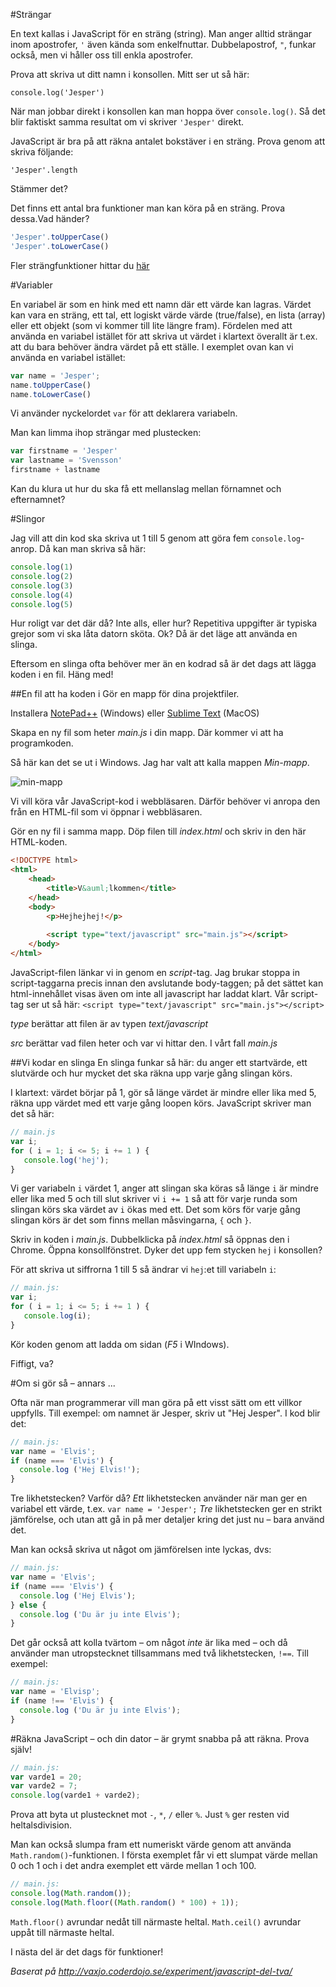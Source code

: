 #Strängar

En text kallas i JavaScript för en sträng (string). Man anger alltid strängar inom apostrofer, `'` även kända som enkelfnuttar. Dubbelapostrof, `"`, funkar också, men vi håller oss till enkla apostrofer.

Prova att skriva ut ditt namn i konsollen. Mitt ser ut så här:

`console.log('Jesper')`

När man jobbar direkt i konsollen kan man hoppa över `console.log()`. Så det blir faktiskt samma resultat om vi skriver `'Jesper'` direkt. 

JavaScript är bra på att räkna antalet bokstäver i en sträng. Prova genom att skriva följande:

`'Jesper'.length`

Stämmer det?

Det finns ett antal bra funktioner man kan köra på en sträng. Prova dessa.Vad händer?

```javascript
'Jesper'.toUpperCase()
'Jesper'.toLowerCase()
```

Fler strängfunktioner hittar du [här](http://www.w3schools.com/jsref/jsref_obj_string.asp)

#Variabler

En variabel är som en hink med ett namn där ett värde kan lagras. Värdet kan vara en sträng, ett tal, ett logiskt värde värde (true/false), en lista (array) eller ett objekt (som vi kommer till lite längre fram). Fördelen med att använda en variabel istället för att skriva ut värdet i klartext överallt är t.ex. att du bara behöver ändra värdet på ett ställe. I exemplet ovan kan vi använda en variabel istället:

```javascript
var name = 'Jesper';
name.toUpperCase()
name.toLowerCase()
```
Vi använder nyckelordet `var` för att deklarera variabeln.

Man kan limma ihop strängar med plustecken:

```javascript
var firstname = 'Jesper'
var lastname = 'Svensson'
firstname + lastname
```

Kan du klura ut hur du ska få ett mellanslag mellan förnamnet och efternamnet?

#Slingor

Jag vill att din kod ska skriva ut 1 till 5 genom att göra fem `console.log`-anrop. Då kan man skriva så här:

```javascript
console.log(1)
console.log(2)
console.log(3)
console.log(4)
console.log(5)
```

Hur roligt var det där då? Inte alls, eller hur? Repetitiva uppgifter är typiska grejor som vi ska låta datorn sköta. Ok? Då är det läge att använda en slinga.

Eftersom en slinga ofta behöver mer än en kodrad så är det dags att lägga koden i en fil. Häng med!

##En fil att ha koden i
Gör en mapp för dina projektfiler.

Installera [NotePad++](http://notepad-plus-plus.org/) (Windows) eller [Sublime Text](http://www.sublimetext.com/) (MacOS)

Skapa en ny fil som heter *main.js* i din mapp. Där kommer vi att ha programkoden.

Så här kan det se ut i Windows. Jag har valt att kalla mappen *Min-mapp*.

![min-mapp](https://cloud.githubusercontent.com/assets/4598641/6570440/eb70982c-c6fa-11e4-88d8-ff1e7ac2bfed.png)

Vi vill köra vår JavaScript-kod i webbläsaren. Därför behöver vi anropa den från en HTML-fil som vi öppnar i webbläsaren.

Gör en ny fil i samma mapp. Döp filen till *index.html* och skriv in den här HTML-koden.

```html
<!DOCTYPE html>
<html>
    <head>
	    <title>V&auml;lkommen</title>
	</head>
	<body>
	    <p>Hejhejhej!</p>
		
		<script type="text/javascript" src="main.js"></script>
	</body>
</html>
```

JavaScript-filen länkar vi in genom en *script*-tag. Jag brukar stoppa in script-taggarna precis innan den avslutande body-taggen; på det sättet kan html-innehållet visas även om inte all javascript har laddat klart. Vår script-tag ser ut så här:
```<script type="text/javascript" src="main.js"></script>```

*type* berättar att filen är av typen *text/javascript*

*src* berättar vad filen heter och var vi hittar den. I vårt fall *main.js*

##Vi kodar en slinga
En slinga funkar så här: du anger ett startvärde, ett slutvärde och hur mycket det ska räkna upp varje gång slingan körs.

I klartext: värdet börjar på 1, gör så länge värdet är mindre eller lika med 5, räkna upp värdet med ett varje gång loopen körs.  JavaScript skriver man det så här:

```javascript
// main.js
var i;
for ( i = 1; i <= 5; i += 1 ) {
   console.log('hej');
}
```

Vi ger variabeln `i` värdet 1, anger att slingan ska köras så länge `i` är mindre eller lika med 5 och till slut skriver vi `i += 1` så att för varje runda som slingan körs ska värdet av `i` ökas med ett. Det som körs för varje gång slingan körs är det som finns mellan måsvingarna, `{` och `}`.

Skriv in koden i *main.js*. Dubbelklicka på *index.html* så öppnas den i Chrome. Öppna konsollfönstret.
Dyker det upp fem stycken `hej` i konsollen?

För att skriva ut siffrorna 1 till 5 så ändrar vi `hej`:et till variabeln `i`:

```javascript
// main.js:
var i;
for ( i = 1; i <= 5; i += 1 ) {
   console.log(i);
}
```

Kör koden genom att ladda om sidan (*F5* i WIndows).

Fiffigt, va?

#Om si gör så &ndash; annars ...

Ofta när man programmerar vill man göra på ett visst sätt om ett villkor uppfylls. Till exempel: om namnet är Jesper, skriv ut "Hej Jesper". I kod blir det:

```javascript
// main.js:
var name = 'Elvis';
if (name === 'Elvis') {
  console.log ('Hej Elvis!');
}
```

Tre likhetstecken? Varför då?
*Ett* likhetstecken använder när man ger en variabel ett värde, t.ex.
`var name = 'Jesper';` *Tre* likhetstecken ger en strikt jämförelse, och utan att gå in på mer detaljer kring det just nu &ndash; bara använd det.

Man kan också skriva ut något om jämförelsen inte lyckas, dvs:

```javascript
// main.js:
var name = 'Elvis';
if (name === 'Elvis') {
  console.log ('Hej Elvis');
} else {
  console.log ('Du är ju inte Elvis');
}
```

Det går också att kolla tvärtom &ndash; om något *inte* är lika med &ndash; och då använder man utropstecknet tillsammans med två likhetstecken, `!==`. Till exempel:

```javascript
// main.js:
var name = 'Elvisp';
if (name !== 'Elvis') {
  console.log ('Du är ju inte Elvis');
}
```

#Räkna
JavaScript &ndash; och din dator &ndash; är grymt snabba på att räkna. Prova själv!

```javascript
// main.js:
var varde1 = 20;
var varde2 = 7;
console.log(varde1 + varde2);
```

Prova att byta ut plustecknet mot `-`, `*`, `/` eller `%`. Just `%` ger resten vid heltalsdivision.

Man kan också slumpa fram ett numeriskt värde genom att använda `Math.random()`-funktionen. I första exemplet får vi ett slumpat värde mellan 0 och 1 och i det andra exemplet ett värde mellan 1 och 100.

```javascript
// main.js:
console.log(Math.random());
console.log(Math.floor((Math.random() * 100) + 1));
```

`Math.floor()` avrundar nedåt till närmaste heltal.
`Math.ceil()` avrundar uppåt till närmaste heltal.

I nästa del är det dags för funktioner!

*Baserat på http://vaxjo.coderdojo.se/experiment/javascript-del-tva/*
